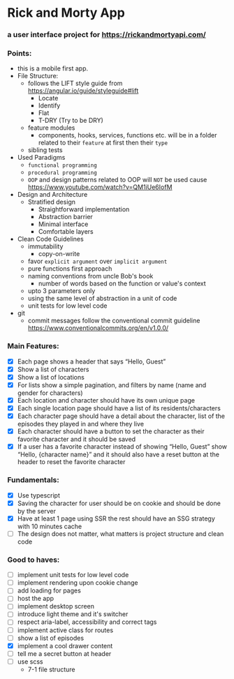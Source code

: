 # Rick and Morty App
### a user interface project for https://rickandmortyapi.com/

### Points:
- this is a mobile first app.
- File Structure:
  - follows the LIFT style guide from https://angular.io/guide/styleguide#lift
    - Locate
    - Identify
    - Flat
    - T-DRY (Try to be DRY)
  - feature modules
    - components, hooks, services, functions etc. will be in a folder related to their `feature` at first then their `type`
  - sibling tests 
- Used Paradigms
  - `functional programming`
  - `procedural programming`
  - `OOP` and design patterns related to OOP will `NOT` be used cause https://www.youtube.com/watch?v=QM1iUe6IofM
- Design and Architecture
  - Stratified design
    - Straightforward implementation
    - Abstraction barrier
    - Minimal interface
    - Comfortable layers
- Clean Code Guidelines 
  - immutability
    - copy-on-write
  - favor `explicit argument` over `implicit argument`
  - pure functions first approach
  - naming conventions from uncle Bob's book
    - number of words based on the function or value's context
  - upto 3 parameters only
  - using the same level of abstraction in a unit of code
  - unit tests for low level code
- git
  - commit messages follow the conventional commit guideline https://www.conventionalcommits.org/en/v1.0.0/

### Main Features:
- [x] Each page shows a header that says “Hello, Guest”
- [x] Show a list of characters
- [x] Show a list of locations
- [x] For lists show a simple pagination, and filters by name (name and gender
  for characters)
- [x] Each location and character should have its own unique page
- [x] Each single location page should have a list of its residents/characters
- [x] Each character page should have a detail about the character, list of the
  episodes they played in and where they live
- [x] Each character should have a button to set the character as their favorite
  character and it should be saved
- [x] If a user has a favorite character instead of showing “Hello, Guest” show
  “Hello, {character name}” and it should also have a reset button at the
  header to reset the favorite character

### Fundamentals:
- [x] Use typescript
- [x] Saving the character for user should be on cookie and should be done by the server
- [x] Have at least 1 page using SSR the rest should have an SSG strategy with 10 minutes cache
- [ ] The design does not matter, what matters is project structure and clean code

### Good to haves:
- [ ] implement unit tests for low level code
- [ ] implement rendering upon cookie change
- [ ] add loading for pages
- [ ] host the app
- [ ] implement desktop screen
- [ ] introduce light theme and it's switcher
- [ ] respect aria-label, accessibility and correct tags
- [ ] implement active class for routes
- [ ] show a list of episodes
- [x] implement a cool drawer content
- [ ] tell me a secret button at header
- [ ] use scss
  - 7-1 file structure
